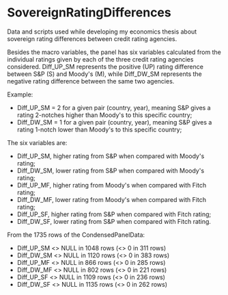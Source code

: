 # SovereignRatingDifferences
Data and scripts used while developing my economics thesis about sovereign rating differences between credit rating agencies.

Besides the macro variables, the panel has six variables calculated from the individual ratings given by each of the three credit rating agencies considered. Diff\_UP\_SM represents the positive (UP) rating difference between S&P (S) and Moody's (M), while Diff\_DW\_SM represents the negative rating difference between the same two agencies.

Example:
* Diff\_UP\_SM = 2 for a given pair (country, year), meaning S&P gives a rating 2-notches higher than Moody's to this specific country;
* Diff\_DW\_SM = 1 for a given pair (country, year), meaning S&P gives a rating 1-notch lower than Moody's to this specific country;

The six variables are:
* Diff\_UP\_SM, higher rating from S&P when compared with Moody's rating;
* Diff\_DW\_SM, lower rating from S&P when compared with Moody's rating;
* Diff\_UP\_MF, higher rating from Moody's when compared with Fitch rating;
* Diff\_DW\_MF, lower rating from Moody's when compared with Fitch rating;
* Diff\_UP\_SF, higher rating from S&P when compared with Fitch rating;
* Diff\_DW\_SF, lower rating from S&P when compared with Fitch rating.

From the 1735 rows of the CondensedPanelData:
* Diff\_UP\_SM <> NULL in 1048 rows (<> 0 in 311 rows)
* Diff\_DW\_SM <> NULL in 1120 rows (<> 0 in 383 rows)
* Diff\_UP\_MF <> NULL in 866 rows  (<> 0 in 285 rows)
* Diff\_DW\_MF <> NULL in 802 rows  (<> 0 in 221 rows)
* Diff\_UP\_SF <> NULL in 1109 rows (<> 0 in 236 rows)
* Diff\_DW\_SF <> NULL in 1135 rows (<> 0 in 262 rows)
